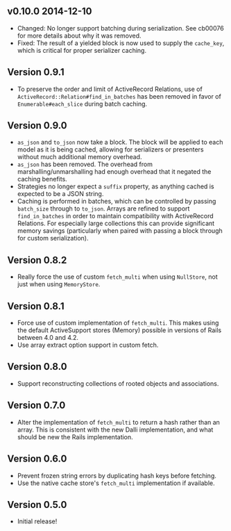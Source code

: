 ## v0.10.0 2014-12-10

* Changed: No longer support batching during serialization. See cb00076 for more
  details about why it was removed.
* Fixed: The result of a yielded block is now used to supply the `cache_key`,
  which is critical for proper serializer caching.

## Version 0.9.1

* To preserve the order and limit of ActiveRecord Relations, use of
  `ActiveRecord::Relation#find_in_batches` has been removed in favor of
  `Enumerable#each_slice` during batch caching.

## Version 0.9.0

* `as_json` and `to_json` now take a block. The block will be applied to each
  model as it is being cached, allowing for serializers or presenters without
  much additional memory overhead.
* `as_json` has been removed. The overhead from marshalling/unmarshalling had
  enough overhead that it negated the caching benefits.
* Strategies no longer expect a `suffix` property, as anything cached is
  expected to be a JSON string.
* Caching is performed in batches, which can be controlled by passing
  `batch_size` through to `to_json`. Arrays are refined to support
  `find_in_batches` in order to maintain compatibility with ActiveRecord
  Relations. For especially large collections this can provide significant
  memory savings (particularly when paired with passing a block through for
  custom serialization).

## Version 0.8.2

* Really force the use of custom `fetch_multi` when using `NullStore`, not just
  when using `MemoryStore`.

## Version 0.8.1

* Force use of custom implementation of `fetch_multi`. This makes using the
  default ActiveSupport stores (Memory) possible in versions of Rails between
  4.0 and 4.2.
* Use array extract option support in custom fetch.

## Version 0.8.0

* Support reconstructing collections of rooted objects and associations.

## Version 0.7.0

* Alter the implementation of `fetch_multi` to return a hash rather than an
  array. This is consistent with the new Dalli implementation, and what should
  be new the Rails implementation.

## Version 0.6.0

* Prevent frozen string errors by duplicating hash keys before fetching.
* Use the native cache store's `fetch_multi` implementation if available.

## Version 0.5.0

* Initial release!
